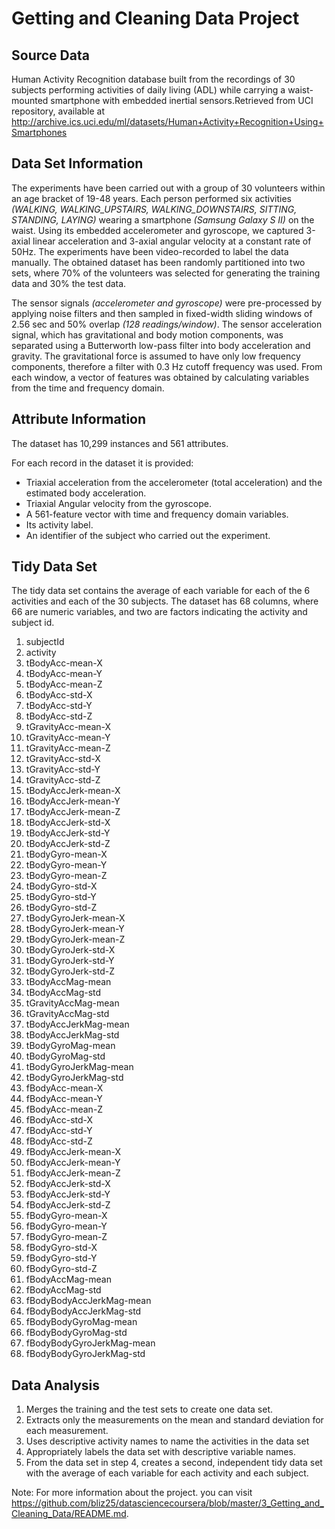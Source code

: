 # Getting and Cleaning Data Project


## Source Data
Human Activity Recognition database built from the recordings of 30 subjects performing activities of daily living (ADL) while carrying a waist-mounted smartphone with embedded inertial sensors.Retrieved from UCI repository, available at <http://archive.ics.uci.edu/ml/datasets/Human+Activity+Recognition+Using+Smartphones>

## Data Set Information
The experiments have been carried out with a group of 30 volunteers within an age bracket of 19-48 years. Each person performed six activities _(WALKING, WALKING_UPSTAIRS, WALKING_DOWNSTAIRS, SITTING, STANDING, LAYING)_ wearing a smartphone _(Samsung Galaxy S II)_ on the waist. Using its embedded accelerometer and gyroscope, we captured 3-axial linear acceleration and 3-axial angular velocity at a constant rate of 50Hz. The experiments have been video-recorded to label the data manually. The obtained dataset has been randomly partitioned into two sets, where 70% of the volunteers was selected for generating the training data and 30% the test data.

The sensor signals _(accelerometer and gyroscope)_ were pre-processed by applying noise filters and then sampled in fixed-width sliding windows of 2.56 sec and 50% overlap _(128 readings/window)_. The sensor acceleration signal, which has gravitational and body motion components, was separated using a Butterworth low-pass filter into body acceleration and gravity. The gravitational force is assumed to have only low frequency components, therefore a filter with 0.3 Hz cutoff frequency was used. From each window, a vector of features was obtained by calculating variables from the time and frequency domain.

## Attribute Information
The dataset has 10,299 instances and 561 attributes.

For each record in the dataset it is provided:

* Triaxial acceleration from the accelerometer (total acceleration) and the estimated body acceleration.
* Triaxial Angular velocity from the gyroscope.
* A 561-feature vector with time and frequency domain variables.
* Its activity label.
* An identifier of the subject who carried out the experiment.

## Tidy Data Set

The tidy data set contains the average of each variable for each of the 6 activities and each of the 30 subjects. The dataset has 68 columns, where 66 are numeric variables, and two are factors indicating the activity and subject id.

1.	subjectId
2.	activity
3.	tBodyAcc-mean-X
4.	tBodyAcc-mean-Y
5.	tBodyAcc-mean-Z
6.	tBodyAcc-std-X
7.	tBodyAcc-std-Y
8.	tBodyAcc-std-Z
9.	tGravityAcc-mean-X
10.	tGravityAcc-mean-Y
11.	tGravityAcc-mean-Z
12.	tGravityAcc-std-X
13.	tGravityAcc-std-Y
14.	tGravityAcc-std-Z
15.	tBodyAccJerk-mean-X
16.	tBodyAccJerk-mean-Y
17.	tBodyAccJerk-mean-Z
18.	tBodyAccJerk-std-X
19.	tBodyAccJerk-std-Y
20.	tBodyAccJerk-std-Z
21.	tBodyGyro-mean-X
22.	tBodyGyro-mean-Y
23.	tBodyGyro-mean-Z
24.	tBodyGyro-std-X
25.	tBodyGyro-std-Y
26.	tBodyGyro-std-Z
27.	tBodyGyroJerk-mean-X
28.	tBodyGyroJerk-mean-Y
29.	tBodyGyroJerk-mean-Z
30.	tBodyGyroJerk-std-X
31.	tBodyGyroJerk-std-Y
32.	tBodyGyroJerk-std-Z
33.	tBodyAccMag-mean
34.	tBodyAccMag-std
35.	tGravityAccMag-mean
36.	tGravityAccMag-std
37.	tBodyAccJerkMag-mean
38.	tBodyAccJerkMag-std
39.	tBodyGyroMag-mean
40.	tBodyGyroMag-std
41.	tBodyGyroJerkMag-mean
42.	tBodyGyroJerkMag-std
43.	fBodyAcc-mean-X
44.	fBodyAcc-mean-Y
45.	fBodyAcc-mean-Z
46.	fBodyAcc-std-X
47.	fBodyAcc-std-Y
48.	fBodyAcc-std-Z
49.	fBodyAccJerk-mean-X
50.	fBodyAccJerk-mean-Y
51.	fBodyAccJerk-mean-Z
52.	fBodyAccJerk-std-X
53.	fBodyAccJerk-std-Y
54.	fBodyAccJerk-std-Z
55.	fBodyGyro-mean-X
56.	fBodyGyro-mean-Y
57.	fBodyGyro-mean-Z
58.	fBodyGyro-std-X
59.	fBodyGyro-std-Y
60.	fBodyGyro-std-Z
61.	fBodyAccMag-mean
62.	fBodyAccMag-std
63.	fBodyBodyAccJerkMag-mean
64.	fBodyBodyAccJerkMag-std
65.	fBodyBodyGyroMag-mean
66.	fBodyBodyGyroMag-std
67.	fBodyBodyGyroJerkMag-mean
68.	fBodyBodyGyroJerkMag-std


## Data Analysis
1. Merges the training and the test sets to create one data set.
2. Extracts only the measurements on the mean and standard deviation for each measurement.
3. Uses descriptive activity names to name the activities in the data set
4. Appropriately labels the data set with descriptive variable names.
5. From the data set in step 4, creates a second, independent tidy data set with the average of each variable for each activity and each subject.

Note:
For more information about the project. you can visit <https://github.com/bliz25/datasciencecoursera/blob/master/3_Getting_and_Cleaning_Data/README.md>.
